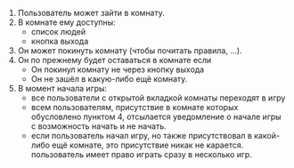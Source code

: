 1. Пользователь может зайти в комнату.
2. В комнате ему доступны: 
    * список людей
    * кнопка выхода
3. Он может покинуть комнату (чтобы почитать правила, ...).
4. Он по прежнему будет оставаться в комнате если
    * Он покинул комнату не через кнопку выхода
    * Он не зашёл в какую-либо ещё комнату.
5. В момент начала игры:
    * все пользователи с открытой вкладкой комнаты переходят в игру
    * всем пользователям, присутствие в комнате которых обусловлено пунктом 4, отсылается уведомление о начале игры с возможность начать и не начать.
    * если пользователь начал игру, но также присутствовал в какой-либо ещё комнате, это присутствие никак не карается. пользователь имеет право играть сразу в несколько игр.